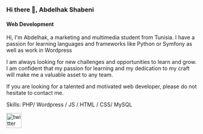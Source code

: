 ### Hi there 👋,  Abdelhak Shabeni
#### Web Development
 

Hi, I'm Abdelhak, a marketing and multimedia student from Tunisia. I have a passion for learning languages and frameworks like Python or Symfony as well as work in Wordpress

I am always looking for new challenges and opportunities to learn and grow. I am confident that my passion for learning and my
dedication to my craft will make me a valuable asset to any team.

If you are looking for a talented and motivated web developer, please do not hesitate to contact me.

Skills: PHP/ Wordpress / JS / HTML / CSS/ MySQL



[<img src='https://cdn.jsdelivr.net/npm/simple-icons@3.0.1/icons/twitter.svg' alt='twitter' height='40'>](https://twitter.com/3abel7a9)  

